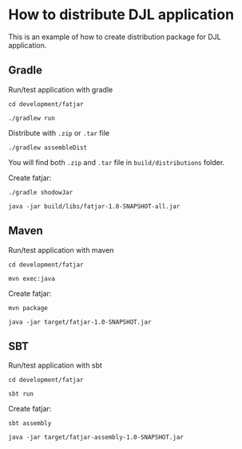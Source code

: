 # How to distribute DJL application

This is an example of how to create distribution package for DJL application.

## Gradle

Run/test application with gradle

```
cd development/fatjar

./gradlew run
```

Distribute with `.zip` or `.tar` file

```shell
./gradlew assembleDist
```

You will find both `.zip` and `.tar` file in `build/distributions` folder.

Create fatjar:

```shell
./gradle shodowJar

java -jar build/libs/fatjar-1.0-SNAPSHOT-all.jar
```

## Maven

Run/test application with maven

```
cd development/fatjar

mvn exec:java
```

Create fatjar:

```shell
mvn package

java -jar target/fatjar-1.0-SNAPSHOT.jar
```

## SBT

Run/test application with sbt

```
cd development/fatjar

sbt run
```

Create fatjar:

```shell
sbt assembly

java -jar target/fatjar-assembly-1.0-SNAPSHOT.jar
```
